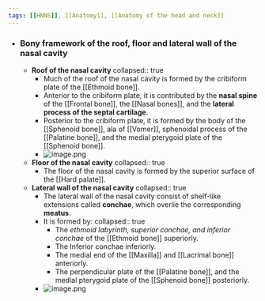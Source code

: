```yaml
---
tags: [[HNNS]], [[Anatomy]], [[Anatomy of the head and neck]] 
---
```


- ### Bony framework of the roof, floor and lateral wall of the nasal cavity
	- **Roof of the nasal cavity**
	  collapsed:: true
		- Much of the roof of the nasal cavity is formed by the cribiform plate of the [[Ethmoid bone]].
		- Anterior to the cribiform plate, it is contributed by the **nasal spine** of the [[Frontal bone]], the [[Nasal bones]], and the **lateral process of the septal cartilage**.
		- Posterior to the cribiform plate, it is formed by the body of the [[Sphenoid bone]], ala of [[Vomer]], sphenoidal process of the [[Palatine bone]], and the medial pterygoid plate of the [[Sphenoid bone]].
		- ![image.png](../assets/image_1673146554372_0.png)
	- **Floor of the nasal cavity**
	  collapsed:: true
		- The floor of the nasal cavity is formed by the superior surface of the [[Hard palate]].
	- **Lateral wall of the nasal cavity**
	  collapsed:: true
		- The lateral wall of the nasal cavity consist of shelf-like extensions called **conchae**, which overlie the corresponding **meatus**.
		- It is formed by:
		  collapsed:: true
			- The *ethmoid labyrinth, superior conchae, and inferior conchae* of the [[Ethmoid bone]] superiorly.
			- The Inferior conchae inferiorly.
			- The medial end of the [[Maxilla]] and [[Lacrimal bone]] anteriorly.
			- The perpendicular plate of the [[Palatine bone]], and the medial pterygoid plate of the [[Sphenoid bone]] posteriorly.
		- ![image.png](../assets/image_1673146579638_0.png)